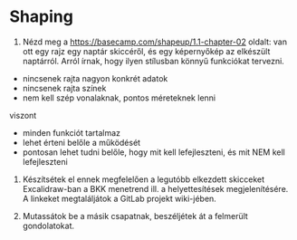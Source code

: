 # Shaping

1. Nézd meg a https://basecamp.com/shapeup/1.1-chapter-02 oldalt: van ott egy rajz egy naptár skiccéről, és egy képernyőkép az elkészült naptárról. Arról írnak, hogy ilyen stílusban könnyű funkciókat tervezni.

- nincsenek rajta nagyon konkrét adatok
- nincsenek rajta színek
- nem kell szép vonalaknak, pontos méreteknek lenni

viszont

- minden funkciót tartalmaz
- lehet érteni belőle a működését
- pontosan lehet tudni belőle, hogy mit kell lefejleszteni, és mit NEM kell lefejleszteni

1. Készítsétek el ennek megfelelően a legutóbb elkezdett skicceket Excalidraw-ban a BKK menetrend ill. a helyettesítések megjelenítésére. A linkeket megtaláljátok a GitLab projekt wiki-jében.

2. Mutassátok be a másik csapatnak, beszéljétek át a felmerült gondolatokat.